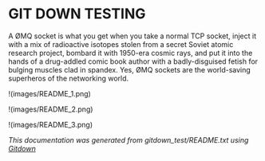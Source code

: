 
GIT DOWN TESTING
===============


A ØMQ socket is what you get when you take a normal TCP socket, inject it with a mix of radioactive isotopes stolen from a secret Soviet atomic research project, bombard it with 1950-era cosmic rays, and put it into the hands of a drug-addled comic book author with a badly-disguised fetish for bulging muscles clad in spandex.  Yes, ØMQ sockets are the world-saving superheros of the networking world.

!(images/README_1.png)



!(images/README_2.png)

!(images/README_3.png)

_This documentation was generated from gitdown_test/README.txt using [Gitdown](https://github.com/zeromq/gitdown)_
